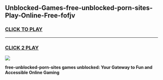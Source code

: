 
## Unblocked-Games-free-unblocked-porn-sites-Play-Online-Free-fofjv
<h3>
<a href="https://premium76.site?title=free-unblocked-porn-sites&ref=26A">CLICK TO PLAY</a></h3>
<hr>

<h3>
<a href="https://premium76.site?title=free-unblocked-porn-sites&ref=26A">CLICK 2 PLAY</a>
  
</h3>

<a href="https://premium76.site?title=free-unblocked-porn-sites&ref=26A"><img src="https://clearcache.store/games.png"></a>


**free-unblocked-porn-sites games unblocked: Your Gateway to Fun and Accessible Online Gaming**
